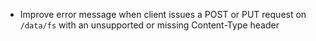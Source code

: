 - Improve error message when client issues a POST or PUT request on `/data/fs` with an unsupported or missing Content-Type header